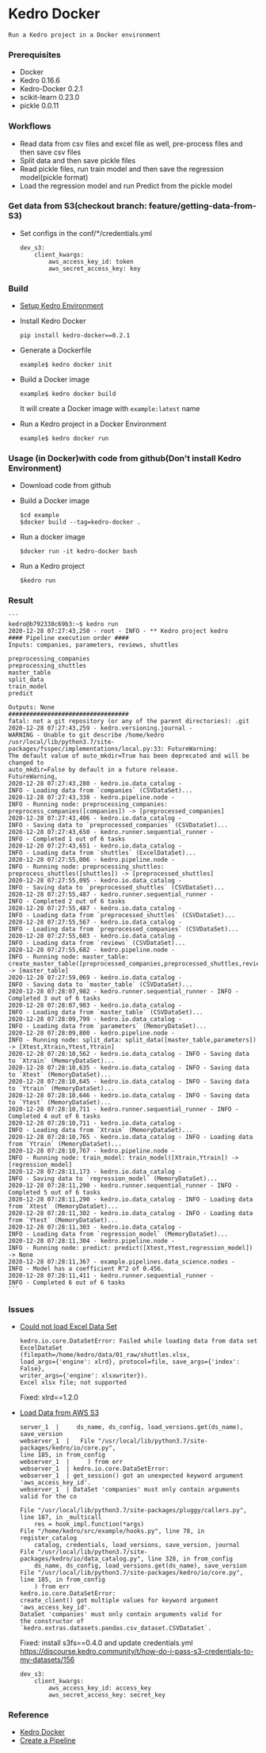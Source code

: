 # Kedro Docker
    Run a Kedro project in a Docker environment

### Prerequisites
+ Docker
+ Kedro 0.16.6
+ Kedro-Docker 0.2.1
+ scikit-learn 0.23.0
+ pickle 0.0.11

### Workflows
+ Read data from csv files and excel file as well, pre-process files and then save csv files
+ Split data and then save pickle files
+ Read pickle files, run train model and then save the regression model(pickle format)
+ Load the regression model and run Predict from the pickle model


### Get data from S3(checkout branch: feature/getting-data-from-S3)
+ Set configs in the conf/*/credentials.yml
    ```
    dev_s3:
        client_kwargs:
            aws_access_key_id: token
            aws_secret_access_key: key
    ```

### Build
+ [Setup Kedro Environment](https://kedro.readthedocs.io/en/0.16.6/02_get_started/01_prerequisites.html)

+ Install Kedro Docker
    ```
    pip install kedro-docker==0.2.1
    ```

+ Generate a Dockerfile
    ```
    example$ kedro docker init
    ```

+ Build a Docker image
    ```
    example$ kedro docker build
    ```
    It will create a Docker image with `example:latest` name

+ Run a Kedro project in a Docker Environment
    ```
    example$ kedro docker run
    ```

### Usage (in Docker)with code from github(Don't install Kedro Environment)
+ Download code from github
+ Build a Docker image
    ```
    $cd example
    $docker build --tag=kedro-docker .
    ```

+ Run a docker image
    ```
    $docker run -it kedro-docker bash
    ```

+ Run a Kedro project
    ```
    $kedro run
    ```

### Result
    ```
    kedro@b792338c69b3:~$ kedro run
    2020-12-28 07:27:43,250 - root - INFO - ** Kedro project kedro
    #### Pipeline execution order ####
    Inputs: companies, parameters, reviews, shuttles

    preprocessing_companies
    preprocessing_shuttles
    master_table
    split_data
    train_model
    predict

    Outputs: None
    ##################################
    fatal: not a git repository (or any of the parent directories): .git
    2020-12-28 07:27:43,259 - kedro.versioning.journal -
    WARNING - Unable to git describe /home/kedro
    /usr/local/lib/python3.7/site-packages/fsspec/implementations/local.py:33: FutureWarning:
    The default value of auto_mkdir=True has been deprecated and will be changed to
    auto_mkdir=False by default in a future release.
    FutureWarning,
    2020-12-28 07:27:43,280 - kedro.io.data_catalog -
    INFO - Loading data from `companies` (CSVDataSet)...
    2020-12-28 07:27:43,338 - kedro.pipeline.node -
    INFO - Running node: preprocessing_companies: preprocess_companies([companies]) -> [preprocessed_companies]
    2020-12-28 07:27:43,406 - kedro.io.data_catalog -
    INFO - Saving data to `preprocessed_companies` (CSVDataSet)...
    2020-12-28 07:27:43,650 - kedro.runner.sequential_runner -
    INFO - Completed 1 out of 6 tasks
    2020-12-28 07:27:43,651 - kedro.io.data_catalog -
    INFO - Loading data from `shuttles` (ExcelDataSet)...
    2020-12-28 07:27:55,006 - kedro.pipeline.node -
    INFO - Running node: preprocessing_shuttles: preprocess_shuttles([shuttles]) -> [preprocessed_shuttles]
    2020-12-28 07:27:55,095 - kedro.io.data_catalog -
    INFO - Saving data to `preprocessed_shuttles` (CSVDataSet)...
    2020-12-28 07:27:55,487 - kedro.runner.sequential_runner -
    INFO - Completed 2 out of 6 tasks
    2020-12-28 07:27:55,487 - kedro.io.data_catalog -
    INFO - Loading data from `preprocessed_shuttles` (CSVDataSet)...
    2020-12-28 07:27:55,567 - kedro.io.data_catalog -
    INFO - Loading data from `preprocessed_companies` (CSVDataSet)...
    2020-12-28 07:27:55,603 - kedro.io.data_catalog -
    INFO - Loading data from `reviews` (CSVDataSet)...
    2020-12-28 07:27:55,682 - kedro.pipeline.node -
    INFO - Running node: master_table:
    create_master_table([preprocessed_companies,preprocessed_shuttles,reviews]) -> [master_table]
    2020-12-28 07:27:59,069 - kedro.io.data_catalog -
    INFO - Saving data to `master_table` (CSVDataSet)...
    2020-12-28 07:28:07,982 - kedro.runner.sequential_runner - INFO - Completed 3 out of 6 tasks
    2020-12-28 07:28:07,983 - kedro.io.data_catalog -
    INFO - Loading data from `master_table` (CSVDataSet)...
    2020-12-28 07:28:09,799 - kedro.io.data_catalog -
    INFO - Loading data from `parameters` (MemoryDataSet)...
    2020-12-28 07:28:09,800 - kedro.pipeline.node -
    INFO - Running node: split_data: split_data([master_table,parameters]) -> [Xtest,Xtrain,Ytest,Ytrain]
    2020-12-28 07:28:10,562 - kedro.io.data_catalog - INFO - Saving data to `Xtrain` (MemoryDataSet)...
    2020-12-28 07:28:10,635 - kedro.io.data_catalog - INFO - Saving data to `Xtest` (MemoryDataSet)...
    2020-12-28 07:28:10,645 - kedro.io.data_catalog - INFO - Saving data to `Ytrain` (MemoryDataSet)...
    2020-12-28 07:28:10,646 - kedro.io.data_catalog - INFO - Saving data to `Ytest` (MemoryDataSet)...
    2020-12-28 07:28:10,711 - kedro.runner.sequential_runner - INFO - Completed 4 out of 6 tasks
    2020-12-28 07:28:10,711 - kedro.io.data_catalog -
    INFO - Loading data from `Xtrain` (MemoryDataSet)...
    2020-12-28 07:28:10,765 - kedro.io.data_catalog - INFO - Loading data from `Ytrain` (MemoryDataSet)...
    2020-12-28 07:28:10,767 - kedro.pipeline.node -
    INFO - Running node: train_model: train_model([Xtrain,Ytrain]) -> [regression_model]
    2020-12-28 07:28:11,173 - kedro.io.data_catalog -
    INFO - Saving data to `regression_model` (MemoryDataSet)...
    2020-12-28 07:28:11,290 - kedro.runner.sequential_runner - INFO - Completed 5 out of 6 tasks
    2020-12-28 07:28:11,290 - kedro.io.data_catalog - INFO - Loading data from `Xtest` (MemoryDataSet)...
    2020-12-28 07:28:11,302 - kedro.io.data_catalog - INFO - Loading data from `Ytest` (MemoryDataSet)...
    2020-12-28 07:28:11,303 - kedro.io.data_catalog -
    INFO - Loading data from `regression_model` (MemoryDataSet)...
    2020-12-28 07:28:11,304 - kedro.pipeline.node -
    INFO - Running node: predict: predict([Xtest,Ytest,regression_model]) -> None
    2020-12-28 07:28:11,367 - example.pipelines.data_science.nodes -
    INFO - Model has a coefficient R^2 of 0.456.
    2020-12-28 07:28:11,411 - kedro.runner.sequential_runner -
    INFO - Completed 6 out of 6 tasks
    ```

### Issues
+ [Could not load Excel Data Set](https://exerror.com/xlrd-biffh-xlrderror-excel-xlsx-file-not-supported/)
    ```
    kedro.io.core.DataSetError: Failed while loading data from data set ExcelDataSet
    (filepath=/home/kedro/data/01_raw/shuttles.xlsx,
    load_args={'engine': xlrd}, protocol=file, save_args={'index': False},
    writer_args={'engine': xlsxwriter}).
    Excel xlsx file; not supported
    ```
    Fixed: xlrd==1.2.0

+ [Load Data from AWS S3](https://github.com/quantumblacklabs/kedro/issues/309)
    ```
    server_1  |     ds_name, ds_config, load_versions.get(ds_name), save_version
    webserver_1  |   File "/usr/local/lib/python3.7/site-packages/kedro/io/core.py",
    line 185, in from_config
    webserver_1  |     ) from err
    webserver_1  | kedro.io.core.DataSetError:
    webserver_1  | get_session() got an unexpected keyword argument 'aws_access_key_id'.
    webserver_1  | DataSet 'companies' must only contain arguments valid for the co
    ```

    ```
    File "/usr/local/lib/python3.7/site-packages/pluggy/callers.py", line 187, in _multicall
        res = hook_impl.function(*args)
    File "/home/kedro/src/example/hooks.py", line 78, in register_catalog
        catalog, credentials, load_versions, save_version, journal
    File "/usr/local/lib/python3.7/site-packages/kedro/io/data_catalog.py", line 328, in from_config
        ds_name, ds_config, load_versions.get(ds_name), save_version
    File "/usr/local/lib/python3.7/site-packages/kedro/io/core.py", line 185, in from_config
        ) from err
    kedro.io.core.DataSetError:
    create_client() got multiple values for keyword argument 'aws_access_key_id'.
    DataSet 'companies' must only contain arguments valid for
    the constructor of `kedro.extras.datasets.pandas.csv_dataset.CSVDataSet`.
    ```

    Fixed: install s3fs==0.4.0 and update credentials.yml
    https://discourse.kedro.community/t/how-do-i-pass-s3-credentials-to-my-datasets/156

    ```
    dev_s3:
        client_kwargs:
            aws_access_key_id: access_key
            aws_secret_access_key: secret_key
    ```

### Reference
+ [Kedro Docker](https://github.com/quantumblacklabs/kedro-docker)
+ [Create a Pipeline](https://kedro.readthedocs.io/en/0.16.6/03_tutorial/04_create_pipelines.html)